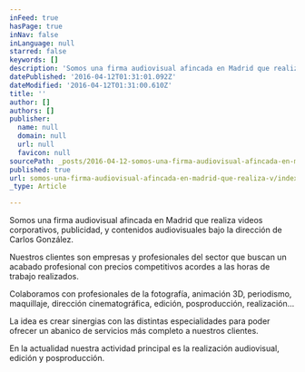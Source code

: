 ```yaml
---
inFeed: true
hasPage: true
inNav: false
inLanguage: null
starred: false
keywords: []
description: 'Somos una firma audiovisual afincada en Madrid que realiza videos corporativos, publicidad, y contenidos audiovisuales bajo la dirección de Carlos González.'
datePublished: '2016-04-12T01:31:01.092Z'
dateModified: '2016-04-12T01:31:00.610Z'
title: ''
author: []
authors: []
publisher:
  name: null
  domain: null
  url: null
  favicon: null
sourcePath: _posts/2016-04-12-somos-una-firma-audiovisual-afincada-en-madrid-que-realiza-v.md
published: true
url: somos-una-firma-audiovisual-afincada-en-madrid-que-realiza-v/index.html
_type: Article

---
```

Somos una firma audiovisual afincada en Madrid que realiza videos corporativos, publicidad, y contenidos audiovisuales bajo la dirección de Carlos González.

Nuestros clientes son empresas y profesionales del sector que buscan un acabado profesional con precios competitivos acordes a las horas de trabajo realizados.

Colaboramos con profesionales de la fotografía, animación 3D, periodismo, maquillaje, dirección cinematográfica, edición, posproducción, realización...

La idea es crear sinergias con las distintas especialidades para poder ofrecer un abanico de servicios más completo a nuestros clientes.

En la actualidad nuestra actividad principal es la realización audiovisual, edición y posproducción.